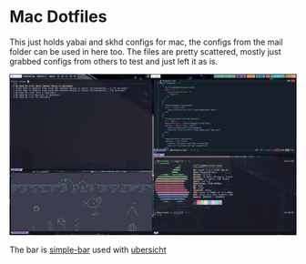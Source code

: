 # Mac Dotfiles

This just holds yabai and skhd configs for mac, the configs from the mail folder can be used in here too.
The files are pretty scattered, mostly just grabbed configs from others to test and just left it as is. 

![](./assets/aa4fb157-7676-42ac-9ef0-5bc21892e4ed.png)

The bar is [simple-bar](https://github.com/Jean-Tinland/simple-bar) used with [ubersicht](https://github.com/felixhageloh/uebersicht)
